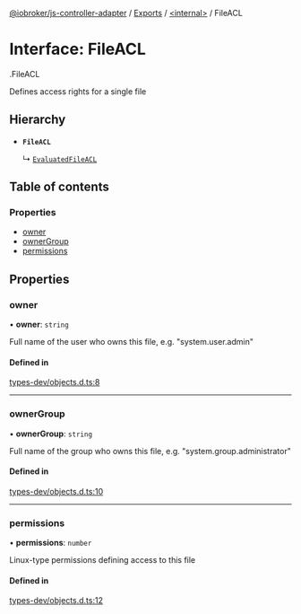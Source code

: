 [@iobroker/js-controller-adapter](../README.md) / [Exports](../modules.md) / [<internal\>](../modules/internal_.md) / FileACL

# Interface: FileACL

[<internal>](../modules/internal_.md).FileACL

Defines access rights for a single file

## Hierarchy

- **`FileACL`**

  ↳ [`EvaluatedFileACL`](internal_.EvaluatedFileACL.md)

## Table of contents

### Properties

- [owner](internal_.FileACL.md#owner)
- [ownerGroup](internal_.FileACL.md#ownergroup)
- [permissions](internal_.FileACL.md#permissions)

## Properties

### owner

• **owner**: `string`

Full name of the user who owns this file, e.g. "system.user.admin"

#### Defined in

[types-dev/objects.d.ts:8](https://github.com/ioBroker/ioBroker.js-controller/blob/701863ef/packages/types-dev/objects.d.ts#L8)

___

### ownerGroup

• **ownerGroup**: `string`

Full name of the group who owns this file, e.g. "system.group.administrator"

#### Defined in

[types-dev/objects.d.ts:10](https://github.com/ioBroker/ioBroker.js-controller/blob/701863ef/packages/types-dev/objects.d.ts#L10)

___

### permissions

• **permissions**: `number`

Linux-type permissions defining access to this file

#### Defined in

[types-dev/objects.d.ts:12](https://github.com/ioBroker/ioBroker.js-controller/blob/701863ef/packages/types-dev/objects.d.ts#L12)
